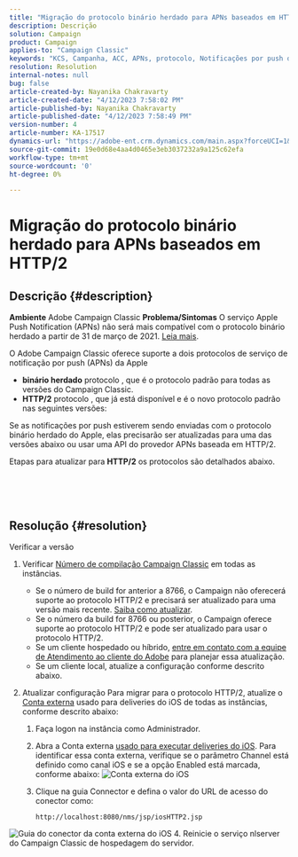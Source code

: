 ```yaml
---
title: "Migração do protocolo binário herdado para APNs baseados em HTTP/2"
description: Descrição
solution: Campaign
product: Campaign
applies-to: "Campaign Classic"
keywords: "KCS, Campanha, ACC, APNs, protocolo, Notificações por push do Apple"
resolution: Resolution
internal-notes: null
bug: false
article-created-by: Nayanika Chakravarty
article-created-date: "4/12/2023 7:58:02 PM"
article-published-by: Nayanika Chakravarty
article-published-date: "4/12/2023 7:58:49 PM"
version-number: 4
article-number: KA-17517
dynamics-url: "https://adobe-ent.crm.dynamics.com/main.aspx?forceUCI=1&pagetype=entityrecord&etn=knowledgearticle&id=3e3bf14f-6cd9-ed11-a7c7-6045bd006b4b"
source-git-commit: 19e0d68e4aa4d0465e3eb3037232a9a125c62efa
workflow-type: tm+mt
source-wordcount: '0'
ht-degree: 0%

---
```


# Migração do protocolo binário herdado para APNs baseados em HTTP/2

## Descrição {#description}

<b>Ambiente</b>
Adobe Campaign Classic
<b>Problema/Sintomas</b>
O serviço Apple Push Notification (APNs) não será mais compatível com o protocolo binário herdado a partir de 31 de março de 2021. [Leia mais](https://developer.apple.com/news/?id=c88acm2b).

O Adobe Campaign Classic oferece suporte a dois protocolos de serviço de notificação por push (APNs) da Apple

- <b>binário herdado</b> protocolo , que é o protocolo padrão para todas as versões do Campaign Classic.
- <b>HTTP/2</b> protocolo , que já está disponível e é o novo protocolo padrão nas seguintes versões:


Se as notificações por push estiverem sendo enviadas com o protocolo binário herdado do Apple, elas precisarão ser atualizadas para uma das versões abaixo ou usar uma API do provedor APNs baseada em HTTP/2.

Etapas para atualizar para <b>HTTP/2</b> os protocolos são detalhados abaixo.


<br><br> <br>

## Resolução {#resolution}

Verificar a versão
1. Verificar [Número de compilação Campaign Classic](https://experienceleague.adobe.com/docs/campaign-classic/using/getting-started/starting-with-adobe-campaign/launching-adobe-campaign.html?lang=en#getting-your-campaign-version) em todas as instâncias.

   - Se o número de build for anterior a 8766, o Campaign não oferecerá suporte ao protocolo HTTP/2 e precisará ser atualizado para uma versão mais recente. [Saiba como atualizar](https://experienceleague.adobe.com/docs/campaign-classic/using/monitoring-campaign-classic/updating-adobe-campaign/build-upgrade.html?lang=en#performing-a-build-upgrade).
   - Se o número da build for 8766 ou posterior, o Campaign oferece suporte ao protocolo HTTP/2 e pode ser atualizado para usar o protocolo HTTP/2.
   - Se um cliente hospedado ou híbrido, [entre em contato com a equipe de Atendimento ao cliente do Adobe](https://experienceleague.adobe.com/docs/customer-one/using/home.html?lang=en) para planejar essa atualização.
   - Se um cliente local, atualize a configuração conforme descrito abaixo.
2. Atualizar configuração Para migrar para o protocolo HTTP/2, atualize o [Conta externa](https://experienceleague.adobe.com/docs/campaign-classic/using/installing-campaign-classic/accessing-external-database/external-accounts.html?lang=en) usado para deliveries do iOS de todas as instâncias, conforme descrito abaixo:

   1. Faça logon na instância como Administrador.
   2. Abra a Conta externa [usado para executar deliveries do iOS](https://experienceleague.adobe.com/docs/campaign-classic/using/sending-messages/sending-push-notifications/configure-the-mobile-app/configuring-the-mobile-application.html?lang=en). Para identificar essa conta externa, verifique se o parâmetro Channel está definido como canal iOS e se a opção Enabled está marcada, conforme abaixo: ![Conta externa do iOS](https://helpx.adobe.com/content/dam/help/en/campaign/kb/migrate-to-http2/jcr_content/main-pars/procedure/proc_par/step_1/step_par/image/iOS-ext-account.png "iOS-ext-account")
   3. Clique na guia Connector e defina o valor do URL de acesso do conector como:

      ```
      http://localhost:8080/nms/jsp/iosHTTP2.jsp
      ```

![Guia do conector da conta externa do iOS](https://helpx.adobe.com/content/dam/help/en/campaign/kb/migrate-to-http2/jcr_content/main-pars/procedure/proc_par/step/step_par/image/iOs-ext-account-connector.png "iOs-ext-account-connector")
4. Reinicie o serviço nlserver do Campaign Classic de hospedagem do servidor.

